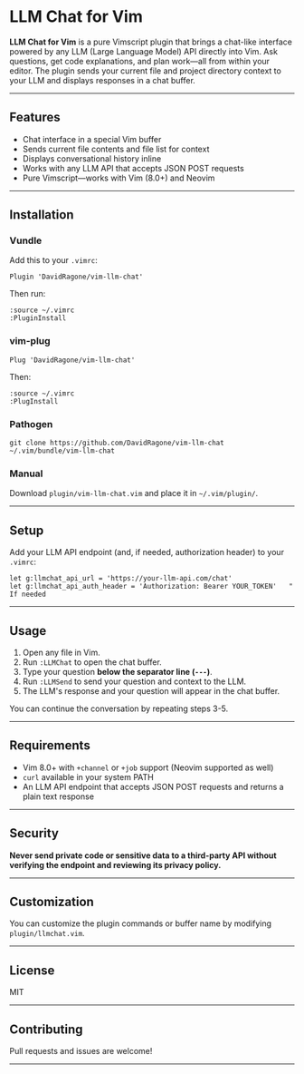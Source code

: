 # LLM Chat for Vim

**LLM Chat for Vim** is a pure Vimscript plugin that brings a chat-like interface powered by any LLM (Large Language Model) API directly into Vim. Ask questions, get code explanations, and plan work—all from within your editor. The plugin sends your current file and project directory context to your LLM and displays responses in a chat buffer.

---

## Features

- Chat interface in a special Vim buffer
- Sends current file contents and file list for context
- Displays conversational history inline
- Works with any LLM API that accepts JSON POST requests
- Pure Vimscript—works with Vim (8.0+) and Neovim

---

## Installation

### Vundle

Add this to your `.vimrc`:

```vim
Plugin 'DavidRagone/vim-llm-chat'
```

Then run:

```
:source ~/.vimrc
:PluginInstall
```

### vim-plug

```vim
Plug 'DavidRagone/vim-llm-chat'
```

Then:

```
:source ~/.vimrc
:PlugInstall
```

### Pathogen

```
git clone https://github.com/DavidRagone/vim-llm-chat ~/.vim/bundle/vim-llm-chat
```

### Manual

Download `plugin/vim-llm-chat.vim` and place it in `~/.vim/plugin/`.

---

## Setup

Add your LLM API endpoint (and, if needed, authorization header) to your `.vimrc`:

```vim
let g:llmchat_api_url = 'https://your-llm-api.com/chat'
let g:llmchat_api_auth_header = 'Authorization: Bearer YOUR_TOKEN'   " If needed
```

---

## Usage

1. Open any file in Vim.
2. Run `:LLMChat` to open the chat buffer.
3. Type your question **below the separator line (`---`)**.
4. Run `:LLMSend` to send your question and context to the LLM.
5. The LLM's response and your question will appear in the chat buffer.

You can continue the conversation by repeating steps 3-5.

---

## Requirements

- Vim 8.0+ with `+channel` or `+job` support (Neovim supported as well)
- `curl` available in your system PATH
- An LLM API endpoint that accepts JSON POST requests and returns a plain text response

---

## Security

**Never send private code or sensitive data to a third-party API without verifying the endpoint and reviewing its privacy policy.**

---

## Customization

You can customize the plugin commands or buffer name by modifying `plugin/llmchat.vim`.

---

## License

MIT

---

## Contributing

Pull requests and issues are welcome!

---

